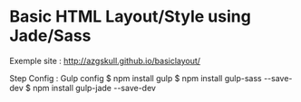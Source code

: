 # Basic HTML Layout/Style using Jade/Sass

Exemple site :
http://azgskull.github.io/basiclayout/

Step Config :
Gulp config
$ npm install gulp
$ npm install gulp-sass --save-dev
$ npm install gulp-jade --save-dev
